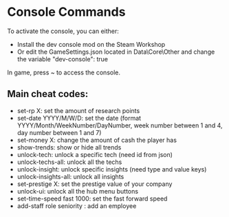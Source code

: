 # Console Commands

To activate the console, you can either:

 - Install the dev console mod on the Steam Workshop
 - Or edit the GameSettings.json located in Data\Core\Other and change the variable "dev-console": true

In game, press ~ to access the console.

## Main cheat codes:

 - set-rp X: set the amount of research points  
 - set-date YYYY/M/W/D: set the date (format YYYY/Month/WeekNumber/DayNumber, week number between 1 and 4, day number between 1 and 7)  
 - set-money X: change the amount of cash the player has  
 - show-trends: show or hide all trends  
 - unlock-tech: unlock a specific tech (need id from json)  
 - unlock-techs-all: unlock all the techs  
 - unlock-insight: unlock specific insights (need type and value keys)  
 - unlock-insights-all: unlock all insights  
 - set-prestige X: set the prestige value of your company   
 - unlock-ui: unlock all the hub menu buttons  
 - set-time-speed fast 1000: set the fast forward speed  
 - add-staff role seniority : add an employee
